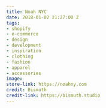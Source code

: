 ```yaml
---
title: Noah NYC
date: 2018-01-02 21:27:00 Z
tags:
- shopify
- e-commerce
- design
- development
- inspiration
- clothing
- fashion
- apparel
- accessories
image: 
store-link: https://noahny.com
credit: Bismuth
credit-link: https://bismuth.studio
---
```


